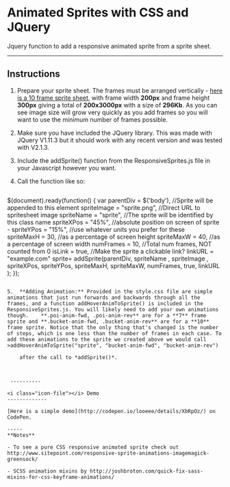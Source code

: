 Animated Sprites with CSS and JQuery
=================================


Jquery function to add a responsive animated sprite from a sprite sheet.

----------

<i class="icon-file"></i> Instructions
-------------
1. Prepare your sprite sheet. The frames must be arranged vertically  - [here is a 10 frame sprite sheet](http://i.imgur.com/xCgd2Ob.png), with frame width **200px** and frame height **300px** giving a total of **200x3000px** with a size of **296Kb**. As you can see image size will grow very quickly as you add frames so you will want to use the minimum number of frames possible. 

2. Make sure you have included the JQuery library. This was made with JQuery V1.11.3 but it should work with any recent version and was tested with V2.1.3. 

3. Include the addSprite() function from the ResponsiveSprites.js file in your Javascript however you want. 

4. Call the function like so:
	```
$(document).ready(function() {
		var parentDiv = $('body'), //Sprite will be appended to this element
		spriteImage = "sprite.png", //Direct URL to spritesheet image
		spriteName = "sprite", //The sprite will be identified by this class name
		spriteXPos = "45%", //absolute position on screen of sprite -
		spriteYPos = "15%", //use whatever units you prefer for these  
		spriteMaxH = 30, //as a percentage of screen height
		spriteMaxW = 40, //as a percentage of screen width
		numFrames = 10, //Total num frames, NOT counted from 0
		isLink = true, //Make the sprite a clickable link?
		linkURL = "example.com"
		sprite= addSprite(parentDiv, spriteName , spriteImage , spriteXPos, spriteYPos, spriteMaxH, spriteMaxW, numFrames, true, linkURL );
});
```

5.  **Adding Animation:** Provided in the style.css file are simple animations that just run forwards and backwards through all the frames, and a function addHoverAnimToSprite() is included in the ResponsiveSprites.js. You will likely need to add your own animations though.    **.poi-anim-fwd, .poi-anim-rev** are for a **7** frame sprite and **.bucket-anim-fwd, .bucket-anim-rev** are for a **10** frame sprite. Notice that the only thing that's changed is the number of steps, which is one less than the number of frames in each case. To add these animations to the sprite we created above we would call 
>addHoverAnimToSprite("sprite", "bucket-anim-fwd", "bucket-anim-rev")

	after the call to *addSprite()*.  



 ----------

<i class="icon-file"></i> Demo
-------------

[Here is a simple demo](http://codepen.io/looeee/details/XbRpOz/) on CodePen.

-----
**Notes**

- To see a pure CSS responsive animated sprite check out http://www.sitepoint.com/responsive-sprite-animations-imagemagick-greensock/

- SCSS animation mixins by http://joshbroton.com/quick-fix-sass-mixins-for-css-keyframe-animations/
